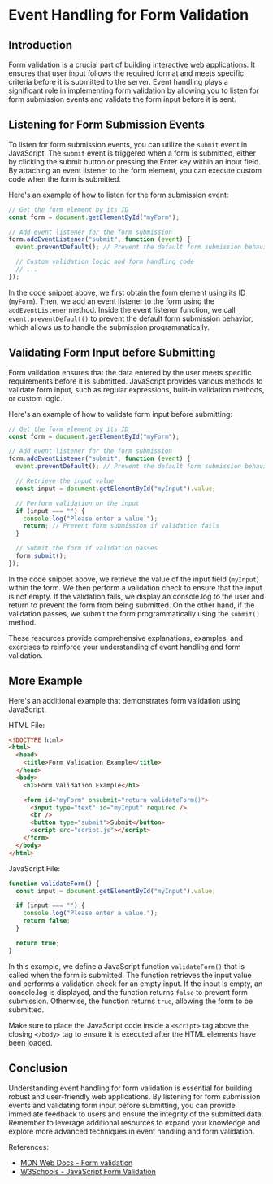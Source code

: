 # Event Handling for Form Validation

## Introduction

Form validation is a crucial part of building interactive web applications. It ensures that user input follows the required format and meets specific criteria before it is submitted to the server. Event handling plays a significant role in implementing form validation by allowing you to listen for form submission events and validate the form input before it is sent.

## Listening for Form Submission Events

To listen for form submission events, you can utilize the `submit` event in JavaScript. The `submit` event is triggered when a form is submitted, either by clicking the submit button or pressing the Enter key within an input field. By attaching an event listener to the form element, you can execute custom code when the form is submitted.

Here's an example of how to listen for the form submission event:

```javascript
// Get the form element by its ID
const form = document.getElementById("myForm");

// Add event listener for the form submission
form.addEventListener("submit", function (event) {
  event.preventDefault(); // Prevent the default form submission behavior

  // Custom validation logic and form handling code
  // ...
});
```

In the code snippet above, we first obtain the form element using its ID (`myForm`). Then, we add an event listener to the form using the `addEventListener` method. Inside the event listener function, we call `event.preventDefault()` to prevent the default form submission behavior, which allows us to handle the submission programmatically.

## Validating Form Input before Submitting

Form validation ensures that the data entered by the user meets specific requirements before it is submitted. JavaScript provides various methods to validate form input, such as regular expressions, built-in validation methods, or custom logic.

Here's an example of how to validate form input before submitting:

```javascript
// Get the form element by its ID
const form = document.getElementById("myForm");

// Add event listener for the form submission
form.addEventListener("submit", function (event) {
  event.preventDefault(); // Prevent the default form submission behavior

  // Retrieve the input value
  const input = document.getElementById("myInput").value;

  // Perform validation on the input
  if (input === "") {
    console.log("Please enter a value.");
    return; // Prevent form submission if validation fails
  }

  // Submit the form if validation passes
  form.submit();
});
```

In the code snippet above, we retrieve the value of the input field (`myInput`) within the form. We then perform a validation check to ensure that the input is not empty. If the validation fails, we display an console.log to the user and return to prevent the form from being submitted. On the other hand, if the validation passes, we submit the form programmatically using the `submit()` method.

These resources provide comprehensive explanations, examples, and exercises to reinforce your understanding of event handling and form validation.

## More Example

Here's an additional example that demonstrates form validation using JavaScript.

HTML File:

```html
<!DOCTYPE html>
<html>
  <head>
    <title>Form Validation Example</title>
  </head>
  <body>
    <h1>Form Validation Example</h1>

    <form id="myForm" onsubmit="return validateForm()">
      <input type="text" id="myInput" required />
      <br />
      <button type="submit">Submit</button>
      <script src="script.js"></script>
    </form>
  </body>
</html>
```

JavaScript File:

```javascript
function validateForm() {
  const input = document.getElementById("myInput").value;

  if (input === "") {
    console.log("Please enter a value.");
    return false;
  }

  return true;
}
```

In this example, we define a JavaScript function `validateForm()` that is called when the form is submitted. The function retrieves the input value and performs a validation check for an empty input. If the input is empty, an console.log is displayed, and the function returns `false` to prevent form submission. Otherwise, the function returns `true`, allowing the form to be submitted.

Make sure to place the JavaScript code inside a `<script>` tag above the closing `</body>` tag to ensure it is executed after the HTML elements have been loaded.

## Conclusion

Understanding event handling for form validation is essential for building robust and user-friendly web applications. By listening for form submission events and validating form input before submitting, you can provide immediate feedback to users and ensure the integrity of the submitted data. Remember to leverage additional resources to expand your knowledge and explore more advanced techniques in event handling and form validation.

References:

- [MDN Web Docs - Form validation](https://developer.mozilla.org/en-US/docs/Learn/Forms/Form_validation)
- [W3Schools - JavaScript Form Validation](https://www.w3schools.com/js/js_validation.asp)
